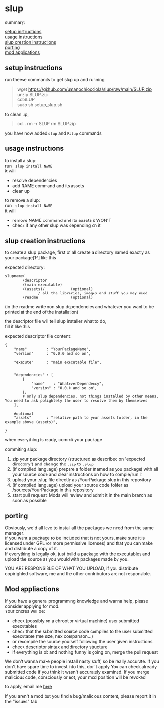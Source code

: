 # slup

summary:</br>

[setup instructions](https://github.com/umanochiocciola/slup#setup-instructions)</br>
[usage instructions](https://github.com/umanochiocciola/slup#usage-instructions)</br>
[slup creation instructions](https://github.com/umanochiocciola/slup#slup-creation-instructions)</br>
[porting](https://github.com/umanochiocciola/slup#porting)</br>
[mod applications](https://github.com/umanochiocciola/slup#mod-applications)</br>

## setup instructions


run theese commands to get slup up and running
>  wget https://github.com/umanochiocciola/slup/raw/main/SLUP.zip</br>
  unzip SLUP.zip</br>
  cd SLUP</br>
  sudo sh setup_slup.sh</br>

to clean up,

> cd ..
  rm -r SLUP
  rm SLUP.zip

you have now added `slup` and `Rslup` commands


## usage instructions


to install a slup:</br>
run <code> slup install NAME</code><br>
it will
- resolve dependencies
- add NAME command and its assets
- clean up
 
to remove a slup:</br>
run <code> slup install NAME</code><br>
it will 
- remove NAME command and its assets
it WON'T
- check if any other slup was depending on it

## slup creation instructions

to create a slup package, first of all create a directory named exactly as your package[1^] like this

expected directory:</br>
```
slupname/
        /descriptor
        /(main executable)
        /(assets)/            (optional)
               / all the libraries, images and stuff you may need
        /readme               (optional)
```

(in the readme write non slup dependencies and whatever you want to be printed at the end of the installation)

the descriptor file will tell slup installer what to do,</br>
fill it like this

expected descriptor file content:</br>
```
{
    "name"         : "YourPackageName",
    "version"      : "0.0.0 and so on",
    
    "execute"      : "main executable file",
    
    
    "dependencies" : [
        {
            "name"    : "WhateverDependency",
            "version" : "0.0.0 and so on",
        },
        # only slup dependencies, not things installed by other means. You need to ask polightely the user to resolve them by themselves
    ],
    
    #optional
    "assets"       : "relative path to your assets folder, in the example above (assets)",

}
```
[^1]: where YourPackageName is identical to your directory name

when everything is ready, commit your package

commiting slup:</br>

1. zip your package directory (structured as described on 'expected directory') and change the `.zip` to `.slup`
2. (if compiled language) prepare a folder (named as you package) with all your source code and clear instructions on how to compie/run it
3. upload your .slup file directly as /YourPackage.slup in this repository
4. (if compiled language) upload your source code folder as /sources/YourPackage in this repository
5. start pull request! Mods will review and admit it in the main branch as soon as possible

## porting

Obviously, we'd all love to install all the packages we need from the same manager.</br>
If you want a package to be included that is not yours, make sure it is licensed under GPL (or more permissive licenses) and that you can make and distribute a copy of it.</br> If everything is legally ok, just build a package with the executables and upload the source as you would with packages made by you.

YOU ARE RESPONSIBLE OF WHAT YOU UPLOAD, if you distribute copirighted software, me and the other contributors are not responsible.



## Mod appliactions
  If you have a general programming knowledge and wanna help, please consider applying for mod.</br>
  Your chores will be:
  - check (possibly on a chroot or virtual machine) user submitted executables
  - check that the submitted source code compiles to the user submitted executable (file size, hex comparison...)
  - or recompile the source yourself following the user given instructions
  - check descriptor sintax and directory structure
  - if everything is ok and nothing funny is going on, merge the pull request
  
  We don't wanna make people install nasty stuff, so be really accurate. 
  If you don't have spare time to invest into this, don't apply
  You can check already submitted code if you think it wasn't accurately examined.
  If you merge malicious code, consciously or not, your mod position will be revoked 

  to apply, email me [here](lorenzomari22@gmail.com)
  
  If you aren't a mod but you find a bug/malicious content, please report it in the "issues" tab
  

